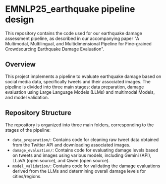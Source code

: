 # EMNLP25_earthquake pipeline design

This repository contains the code used for our earthquake damage assessment pipeline, as described in our accompanying paper "A Multimodal, Multilingual, and Multidimensional Pipeline for Fine-grained Crowdsourcing Earthquake Damage Evaluation".

## Overview

This project implements a pipeline to evaluate earthquake damage based on social media data, specifically tweets and their associated images. The pipeline is divided into three main stages: data preparation, damage evaluation using Large Language Models (LLMs) and multimodal Models, and model validation.

## Repository Structure

The repository is organized into three main folders, corresponding to the stages of the pipeline:

* `data_preparation/`: Contains code for cleaning raw tweet data obtained from the Twitter API and downloading associated images.
* `damage_evaluation/`: Contains code for evaluating damage levels based on tweets and images using various models, including Gemini (API), LLaVA (open source), and Qwen (open source).
* `model_validation/`: Contains code for validating the damage evaluations derived from the LLMs and determining overall damage levels for cities/regions.

